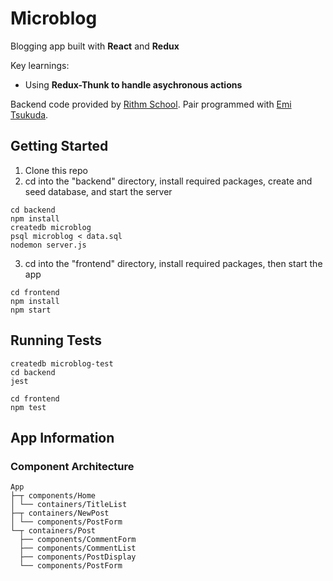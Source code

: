 # Microblog

Blogging app built with **React** and **Redux** 

Key learnings:
* Using **Redux-Thunk to handle asychronous actions**

Backend code provided by [Rithm School](https://www.rithmschool.com/). Pair programmed with [Emi Tsukuda](https://github.com/emitamago).

## Getting Started

1. Clone this repo
2. cd into the "backend" directory, install required packages, create and seed database, and start the server

```
cd backend
npm install
createdb microblog
psql microblog < data.sql
nodemon server.js 
```

3. cd into the "frontend" directory, install required packages, then start the app

```
cd frontend
npm install
npm start
```

## Running Tests
```
createdb microblog-test
cd backend
jest

cd frontend
npm test
```
## App Information

### Component Architecture
```
App
├─┬ components/Home
│ └── containers/TitleList
├─┬ containers/NewPost
│ └── components/PostForm
└─┬ containers/Post
  ├── components/CommentForm
  ├── components/CommentList
  ├── components/PostDisplay
  └── components/PostForm
```
